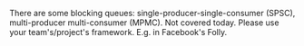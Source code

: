 There are some blocking queues: single-producer-single-consumer (SPSC), multi-producer multi-consumer (MPMC).
Not covered today.
Please use your team's/project's framework.
E.g. in Facebook's Folly.
